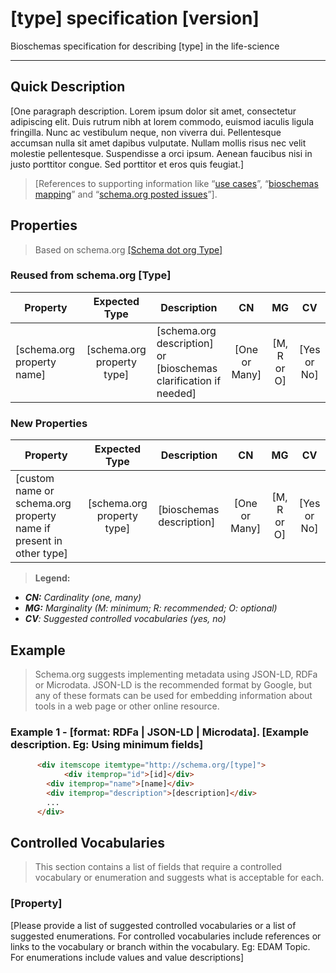 # **[type] specification [version]**
Bioschemas specification for describing [type] in the life-science
***
## Quick Description
[One paragraph description.
Lorem ipsum dolor sit amet, consectetur adipiscing elit. Duis rutrum nibh at lorem commodo, euismod iaculis ligula fringilla. Nunc ac vestibulum neque, non viverra dui. Pellentesque accumsan nulla sit amet dapibus vulputate. Nullam mollis risus nec velit molestie pellentesque. Suspendisse a orci ipsum. Aenean faucibus nisi in justo porttitor congue. Sed porttitor et eros quis feugiat.]

> [References to supporting information like “[use cases][bs]”, “[bioschemas mapping][bs]” and “[schema.org posted issues][bs]”].

## Properties
> Based on schema.org [[Schema dot org Type]][sch_type]

### Reused from schema.org [Type]

| Property | Expected  Type    | Description                      | CN | MG | CV|
|---------|:------------------:|----------------------------------|:--:|:--:|:--:|
| [schema.org property name] | [schema.org property type] | [schema.org description] or [bioschemas clarification if needed]| [One or Many]| [M, R or O]| [Yes or No]|


### New Properties 
| Property | Expected  Type    | Description                      | CN | MG | CV|
|---------|:------------------:|----------------------------------|:--:|:--:|:--:|
| [custom name or schema.org property name if present in other type] | [schema.org property type] | [bioschemas description] | [One or Many]| [M, R or O]| [Yes or No]|
>**Legend:**
+ _**CN:** Cardinality (one, many)_
+ _**MG:** Marginality (M: minimum; R: recommended; O: optional)_
+ _**CV**: Suggested controlled vocabularies (yes, no)_

## Example

>Schema.org suggests implementing metadata using JSON-LD, RDFa or Microdata. JSON-LD is the recommended format by Google, but any of these formats can be used for embedding information about tools in a web page or other online resource.

### Example 1 - [format: RDFa | JSON-LD | Microdata].  [Example description. Eg: Using minimum fields]
```html
      <div itemscope itemtype="http://schema.org/[type]">
            <div itemprop="id">[id]</div>
        <div itemprop="name">[name]</div>
        <div itemprop="description">[description]</div>
        ...
      </div>
```

## Controlled Vocabularies

>This section contains a list of fields that require a controlled vocabulary or enumeration and suggests what is acceptable for each.

### [Property]

[Please provide a list of suggested controlled vocabularies or a list of suggested enumerations. For controlled vocabularies include references or links to the vocabulary or branch within the vocabulary. Eg: EDAM Topic. For enumerations include values and value descriptions]


[//]: # (In this secction yo put the web page links so you can reuse them.)
[bs]: <http://bioschemas.org/>
[sch_type]:<http://schema.org/Event>
